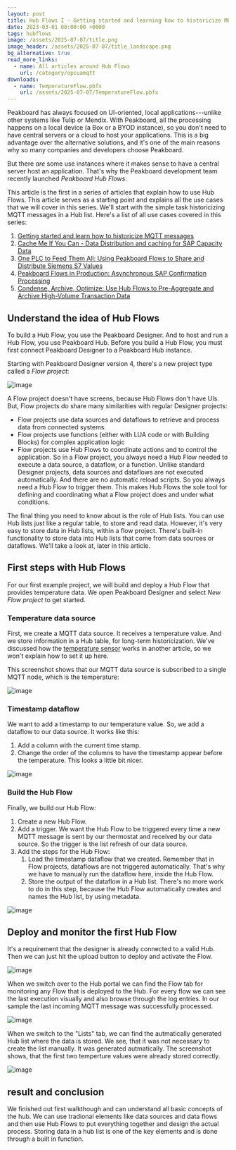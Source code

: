 ```yaml
---
layout: post
title: Hub Flows I - Getting started and learning how to historicize MQTT messages
date: 2023-03-01 00:00:00 +0000
tags: hubflows
image: /assets/2025-07-07/title.png
image_header: /assets/2025-07-07/title_landscape.png
bg_alternative: true
read_more_links:
  - name: All articles around Hub Flows
    url: /category/opcuamqtt
downloads:
  - name: TemperatureFlow.pbfx
    url: /assets/2025-07-07/TemperatureFlow.pbfx
---
```

Peakboard has always focused on UI-oriented, local applications---unlike other systems like Tulip or Mendix. With Peakboard, all the processing happens on a local device (a Box or a BYOD instance), so you don't need to have central servers or a cloud to host your applications. This is a big advantage over the alternative solutions, and it's one of the main reasons why so many companies and developers choose Peakboard.

But there *are* some use instances where it makes sense to have a central server host an application. That's why the Peakboard development team recently launched *Peakboard Hub Flows*. 

This article is the first in a series of articles that explain how to use Hub Flows. This article serves as a starting point and explains all the use cases that we will cover in this series. We'll start with the simple task historicizing MQTT messages in a Hub list. Here's a list of all use cases covered in this series:

1. [Getting started and learn how to historicize MQTT messages](/Hub-FLows-I-Getting-started-and-learn-how-to-historize-MQTT-messages.html)
2. [Cache Me If You Can - Data Distribution and caching for SAP Capacity Data](/Hub-Flows-II-Cache-Me-If-You-Can-Data-Distribution-for-SAP-Capacity-Data.html)
3. [One PLC to Feed Them All: Using Peakboard Flows to Share and Distribute Siemens S7 Values](/Hub-Flows-III-One-PLC-to-Feed-Them-All-Using-Peakboard-Flows-to-Share-and-distribute-Siemens-S7-Values.html)
4. [Peakboard Flows in Production: Asynchronous SAP Confirmation Processing](/Hub-Flows-IV-Peakboard-Flows-in-Production-Asynchronous-SAP-Confirmation-Processing.html)
5. [Condense, Archive, Optimize: Use Hub Flows to Pre-Aggregate and Archive High-Volume Transaction Data](/Hub-Flows-V-Condense,-Archive-Optimize-Use-Hub-Flows-to-Pre-Aggregate-and-Archive-High-Volume-Transaction-Data.html)

## Understand the idea of Hub Flows

To build a Hub Flow, you use the Peakboard Designer. And to host and run a Hub Flow, you use Peakboard Hub. Before you build a Hub Flow, you must first connect Peakboard Designer to a Peakboard Hub instance.

Starting with Peakboard Designer version 4, there's a new project type called a *Flow project*:

![image](/assets/2025-07-07/005.png)

A Flow project doesn't have screens, because Hub Flows don't have UIs. But, Flow projects do share many similarities with regular Designer projects:
* Flow projects use data sources and dataflows to retrieve and process data from connected systems.
* Flow projects use functions (either with LUA code or with Building Blocks) for complex application logic
* Flow projects use Hub Flows to coordinate actions and to control the application. So in a Flow project, you always need a Hub Flow needed to execute a data source, a dataflow, or a function.
  Unlike standard Designer projects, data sources and dataflows are not executed automatically. And there are no automatic reload scripts. So you always need a Hub Flow to trigger them. This makes Hub Flows the sole tool for defining and coordinating what a Flow project does and under what conditions.

The final thing you need to know about is the role of Hub lists. You can use Hub lists just like a regular table, to store and read data. However, it's very easy to store data in Hub lists, within a flow project. There's built-in functionality to store data into Hub lists that come from data sources or dataflows. We'll take a look at, later in this article. 

## First steps with Hub Flows

For our first example project, we will build and deploy a Hub Flow that provides temperature data. We open Peakboard Designer and select *New Flow project* to get started.

### Temperature data source

First, we create a MQTT data source. It receives a temperature value. And we store information in a Hub table, for long-term historicization. We've discussed how the [temperature sensor](/Peakboard-Meets-Shelly-Building-a-Smart-Dashboard-for-Tracking-Temperature-and-Humidity.html) works in another article, so we won't explain how to set it up here.

This screenshot shows that our MQTT data source is subscribed to a single MQTT node, which is the temperature:

![image](/assets/2025-07-07/010.png)

### Timestamp dataflow

We want to add a timestamp to our temperature value. So, we add a dataflow to our data source. It works like this:
1. Add a column with the current time stamp.
2. Change the order of the columns to have the timestamp appear before the temperature. This looks a little bit nicer.

![image](/assets/2025-07-07/020.png)

### Build the Hub Flow

Finally, we build our Hub Flow:
1. Create a new Hub Flow.
2. Add a trigger. We want the Hub Flow to be triggered every time a new MQTT message is sent by our thermostat and received by our data source. So the trigger is the list refresh of our data source.
3. Add the steps for the Hub Flow:
    1. Load the timestamp dataflow that we created. Remember that in Flow projects, dataflows are not triggered automatically. That's why we have to manually run the dataflow here, inside the Hub Flow.
    2. Store the output of the dataflow in a Hub list. There's no more work to do in this step, because the Hub Flow automatically creates and names the Hub list, by using metadata.

![image](/assets/2025-07-07/030.png)

## Deploy and monitor the first Hub Flow

It's a requirement that the designer is already connected to a valid Hub. Then we can just hit the upload button to deploy and activate the Flow.

![image](/assets/2025-07-07/040.png)

When we switch over to the Hub portal we can find the Flow tab for monitoring any Flow that is deployed to the Hub. For every flow we can see the last execution visually and also browse through the log entries. In our sample the last incoming MQTT message was successfully processed.

![image](/assets/2025-07-07/050.png)

When we switch to the "Lists" tab, we can find the autmatically generated Hub list where the data is stored. We see, that it was not necessary to create the list manually. It was generated autmatically. The screenshot shows, that the first two temperture values were already stored correctly.

![image](/assets/2025-07-07/060.png)

## result and conclusion

We finished out first walkthough and can understand all basic concepts of the hub. We can use tradional elements like data sources and data flows and then use Hub Flows to put everything together and design the actual process. Storing data in a hub list is one of the key elements and is done through a built in function.


